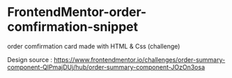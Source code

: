 # FrontendMentor-order-comfirmation-snippet
order comfirmation card made with HTML &amp; Css  (challenge) <br>

Design source : https://www.frontendmentor.io/challenges/order-summary-component-QlPmajDUj/hub/order-summary-component-JOzOn3osa <br>


